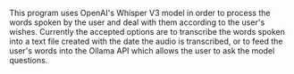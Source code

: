This program uses OpenAI's Whisper V3 model in order to process the words spoken by the user and deal with them according to the user's wishes. Currently the accepted options are to transcribe the words spoken into a text file created with the date the audio is transcribed, or to feed the user's words into the Ollama API which allows the user to ask the model questions.
